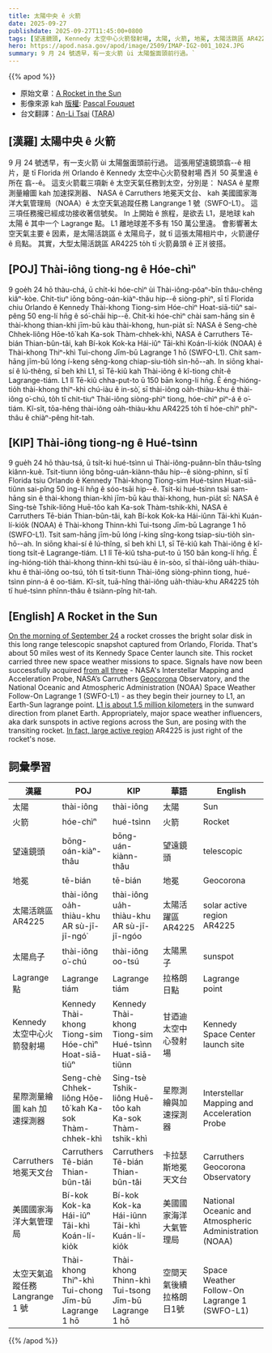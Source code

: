 ```yaml
---
title: 太陽中央 ê 火箭
date: 2025-09-27
publishdate: 2025-09-27T11:45:00+0800
tags: [望遠鏡頭, Kennedy 太空中心火箭發射場, 太陽, 火箭, 地冕, 太陽活跳區 AR4225, 太陽烏子, Lagrange 點, 星際測量繪圖 kah 加速探測器, Carruthers 地冕天文台, 美國國家海洋大氣管理局, NOAA, NASA, 太空天氣追蹤任務 Langrange 1 號, SWFO-L1]
hero: https://apod.nasa.gov/apod/image/2509/IMAP-IG2-001_1024.JPG
summary: 9 月 24 號透早，有一支火箭 ùi 太陽盤面頭前行過。`
---
```


{{% apod %}}

- 原始文章：[A Rocket in the Sun](https://apod.nasa.gov/apod/ap250927.html)
- 影像來源 kah [版權][Copyright]: [Pascal Fouquet][Pascal_Fouquet]
- 台文翻譯：[An-Li Tsai][An-Li Tsai] ([TARA][TARA])


## [漢羅] 太陽中央 ê 火箭
9 月 24 號透早，有一支火箭 ùi 太陽盤面頭前行過。
這張用望遠鏡頭翕--ê 相片，是 tī Florida 州 Orlando ê Kennedy 太空中心火箭發射場 西爿 50 英里遠 ê 所在 翕--ê。
這支火箭載三項新 ê 太空天氣任務到太空，分別是：
NASA ê 星際測量繪圖 kah 加速探測器、
NASA ê Carruthers 地冕天文台、
kah 美國國家海洋大氣管理局（NOAA）ê 太空天氣追蹤任務 Langrange 1 號（SWFO-L1）。
這三項任務攏已經成功接收著信號矣。
In 上開始 ê 旅程，是欲去 L1，是地球 kah 太陽 ê 其中一个 Lagrange 點。
L1 離地球差不多有 150 萬公里遠。
會影響著太空天氣主要 ê 因素，是太陽活跳區 ê 太陽烏子，就 tī 這張太陽相片中，火箭邊仔 ê 烏點。
其實，大型太陽活跳區 AR4225 to̍h tī 火箭鼻頭 ê 正爿彼搭。

<!--
## [中文] 太陽中的火箭

9月24日上午，這張用長距離望遠鏡拍攝的照片顯示，一枚火箭穿越了明亮的太陽圓面。這張照片拍攝於佛羅裡達州奧蘭多。
拍攝地點位於甘迺迪太空中心發射場以西約50英里處。
這枚火箭搭載了三項新的太空天氣任務進入太空。
目前，這三項任務——NASA的星際測繪與加速探測器、NASA的卡拉瑟斯地冕天文台以及美國國家海洋和大氣管理局（NOAA）的空間天氣後續拉格朗日1號（SWFO-L1）——都已成功獲取信號。它們正開啟前往L1（地日拉格朗日點）的旅程。
L1距離地球約150萬公里。
照片中，主要的太空天氣影響因素，即太陽活躍區域的暗黑子，正與這枚凌日火箭合影。
事實上，大型活躍區域AR4225就在火箭鼻尖的右側。

## [英文] A Rocket in the Sun

On the morning of September 24 a rocket crosses the bright solar disk in this long range telescopic snapshot captured from Orlando, Florida.
That's about 50 miles west of its Kennedy Space Center launch site.
This rocket carried three new space weather missions to space.
Signals have now been successfully acquired from all three - NASA's Interstellar Mapping and Acceleration Probe, NASA’s Carruthers Geocorona Observatory, and the National Oceanic and Atmospheric Administration (NOAA) Space Weather Follow-On Lagrange 1 (SWFO-L1) - as they begin their journey to L1, an Earth-Sun lagrange point.
L1 is about 1.5 million kilometers in the sunward direction from planet Earth.
Appropriately, major space weather influencers, aka dark sunspots in active regions across the Sun, are posing with the transiting rocket.
In fact, large active region AR4225 is just right of the rocket's nose.

-->

## [POJ] Thài-iông tiong-ng ê Hóe-chìⁿ
9 goe̍h 24 hō thàu-chá, ū chi̍t-ki hóe-chìⁿ ùi Thài-iông-pôaⁿ-bīn thâu-chêng kiâⁿ-kòe.
Chit-tiuⁿ iōng bōng-oán-kiàⁿ-thâu hip--ê siòng-phìⁿ, sī tī Florida chiu Orlando ê Kennedy Thài-khong Tiong-sim Hóe-chìⁿ Hoat-siā-tiûⁿ sai-pêng 50 eng-lí hn̄g ê só͘-chāi hip--ê.
Chit-ki hóe-chìⁿ chài sam-hāng sin ê thài-khong thian-khì jīm-bū kàu thài-khong, hun-pia̍t sī:
NASA ê Seng-chè Chhek-liông Hōe-tô͘ kah Ka-sok Thàm-chhek-khì,
NASA ê Carruthers Tē-bián Thian-bûn-tâi,
kah Bí-kok Kok-ka Hái-iûⁿ Tāi-khì Koán-lí-kio̍k (NOAA) ê Thài-khong Thiⁿ-khì Tui-chong Jīm-bū Lagrange 1 hō (SWFO-L1).
Chit sam-hāng jīm-bū lóng í-keng sêng-kong chiap-siu-tio̍h sìn-hō--ah.
In siōng khai-sí ê lú-thêng, sī beh khì L1, sī Tē-kiû kah Thài-iông ê kî-tiong chi̍t-ê Lagrange-tiám.
L1 lî Tē-kiû chha-put-to ū 150 bān kong-lí hn̄g.
Ē éng-hióng-tio̍h thài-khong thiⁿ-khì chú-iàu ê in-sò͘, sī thài-iông oa̍h-thiàu-khu ê thài-iông o͘-chú, to̍h tī chit-tiuⁿ Thài-iông siòng-phìⁿ tiong, hóe-chìⁿ piⁿ-á ê o͘-tiám.
Kî-si̍t, tōa-hêng thài-iông oa̍h-thiàu-khu AR4225 to̍h tī hóe-chìⁿ phīⁿ-thâu ê chiàⁿ-pêng hit-tah.

## [KIP] Thài-iông tiong-ng ê Hué-tsìnn
9 gue̍h 24 hō thàu-tsá, ū tsi̍t-ki hué-tsìnn uì Thài-iông-puânn-bīn thâu-tsîng kiânn-kuè.
Tsit-tiunn iōng bōng-uán-kiànn-thâu hip--ê siòng-phìnn, sī tī Florida tsiu Orlando ê Kennedy Thài-khong Tiong-sim Hué-tsìnn Huat-siā-tiûnn sai-pîng 50 ing-lí hn̄g ê sóo-tsāi hip--ê.
Tsit-ki hué-tsìnn tsài sam-hāng sin ê thài-khong thian-khì jīm-bū kàu thài-khong, hun-pia̍t sī:
NASA ê Sing-tsè Tshik-liông Huē-tôo kah Ka-sok Thàm-tshik-khì,
NASA ê Carruthers Tē-bián Thian-bûn-tâi,
kah Bí-kok Kok-ka Hái-iûnn Tāi-khì Kuán-lí-kio̍k (NOAA) ê Thài-khong Thinn-khì Tui-tsong Jīm-bū Lagrange 1 hō (SWFO-L1).
Tsit sam-hāng jīm-bū lóng í-king sîng-kong tsiap-siu-tio̍h sìn-hō--ah.
In siōng khai-sí ê lú-thîng, sī beh khì L1, sī Tē-kiû kah Thài-iông ê kî-tiong tsi̍t-ê Lagrange-tiám.
L1 lî Tē-kiû tsha-put-to ū 150 bān kong-lí hn̄g.
Ē íng-hióng-tio̍h thài-khong thinn-khì tsú-iàu ê in-sòo, sī thài-iông ua̍h-thiàu-khu ê thài-iông oo-tsú, to̍h tī tsit-tiunn Thài-iông siòng-phìnn tiong, hué-tsìnn pinn-á ê oo-tiám.
Kî-si̍t, tuā-hîng thài-iông ua̍h-thiàu-khu AR4225 to̍h tī hué-tsìnn phīnn-thâu ê tsiànn-pîng hit-tah.

## [English] A Rocket in the Sun

[On the morning of September 24][On_the_morning_of_September_24] a rocket crosses the bright solar disk in this long range telescopic snapshot captured from Orlando, Florida.
That's about 50 miles west of its Kennedy Space Center launch site.
This rocket carried three new space weather missions to space.
Signals have now been successfully acquired [from all three][from_all_three] - NASA's Interstellar Mapping and Acceleration Probe, NASA’s Carruthers [Geocorona][Geocorona] Observatory, and the National Oceanic and Atmospheric Administration (NOAA) Space Weather Follow-On Lagrange 1 (SWFO-L1) - as they begin their journey to L1, an Earth-Sun lagrange point.
[L1 is about 1.5 million kilometers][L1_is_about_1_5_million_kilometers] in the sunward direction from planet Earth.
Appropriately, major space weather influencers, aka dark sunspots in active regions across the Sun, are posing with the transiting rocket.
[In fact, large active region][In_fact_large_active_region] AR4225 is just right of the rocket's nose.


## 詞彙學習
|漢羅|POJ|KIP|華語|English|
|-|-|-|-|-|
| 太陽 | thài-iông | thài-iông | 太陽 | Sun |
| 火箭 | hóe-chìⁿ | hué-tsìnn | 火箭 | Rocket |
| 望遠鏡頭 | bōng-oán-kiàⁿ-thâu | bōng-uán-kiànn-thâu | 望遠鏡頭 | telescopic |
| 地冕 | tē-bián | tē-bián | 地冕 | Geocorona |
| 太陽活跳區 AR4225 | thài-iông oa̍h-thiàu-khu AR sù-jī-jī-ngó͘ | thài-iông ua̍h-thiàu-khu AR sù-jī-jī-ngóo | 太陽活躍區 AR4225 | solar active region AR4225 |
| 太陽烏子 | thài-iông o͘-chú | thài-iông oo-tsú | 太陽黑子 | sunspot |
| Lagrange 點 | Lagrange tiám | Lagrange tiám | 拉格朗日點 | Lagrange point |
| Kennedy 太空中心火箭發射場 | Kennedy Thài-khong Tiong-sim Hóe-chìⁿ Hoat-siā-tiûⁿ | Kennedy Thài-khong Tiong-sim Hué-tsìnn Huat-siā-tiûnn | 甘迺迪太空中心發射場 | Kennedy Space Center launch site |
| 星際測量繪圖 kah 加速探測器 | Seng-chè Chhek-liông Hōe-tô͘ kah Ka-sok Thàm-chhek-khì | Sing-tsè Tshik-liông Huē-tôo kah Ka-sok Thàm-tshik-khì | 星際測繪與加速探測器 | Interstellar Mapping and Acceleration Probe |
| Carruthers 地冕天文台 | Carruthers Tē-bián Thian-bûn-tâi | Carruthers Tē-bián Thian-bûn-tâi | 卡拉瑟斯地冕天文台 | Carruthers Geocorona Observatory |
| 美國國家海洋大氣管理局 | Bí-kok Kok-ka Hái-iûⁿ Tāi-khì Koán-lí-kio̍k | Bí-kok Kok-ka Hái-iûnn Tāi-khì Kuán-lí-kio̍k | 美國國家海洋大氣管理局 | National Oceanic and Atmospheric Administration (NOAA) |
| 太空天氣追蹤任務 Langrange 1 號 | Thài-khong Thiⁿ-khì Tui-chong Jīm-bū Lagrange 1 hō | Thài-khong Thinn-khì Tui-tsong Jīm-bū Lagrange 1 hō | 空間天氣後續拉格朗日1號 | Space Weather Follow-On Lagrange 1 (SWFO-L1) |


{{% /apod %}}

[An-Li Tsai]: mailto:thianbun.taigi@gmail.com
[TARA]: https://tara.tw

[Copyright]: https://apod.nasa.gov/apod/fap/lib/about_apod.html#srapply
[License3]: https://creativecommons.org/licenses/by-nc-nd/3.0/
[License2]:https://creativecommons.org/licenses/by-nc-nd/2.0/
[NASA]:https://www.nasa.gov/

[On_the_morning_of_September_24]:https://science.nasa.gov/blogs/imap/2025/09/24/liftoff-three-new-space-weather-spacecraft-soar-into-florida-sky/
[from_all_three]:https://science.nasa.gov/blogs/imap/
[Geocorona]:https://apod.nasa.gov/apod/ap181028.html
[L1_is_about_1_5_million_kilometers]:https://www.esa.int/Science_Exploration/Space_Science/L1_the_first_Lagrangian_Point
[In_fact_large_active_region]:https://earthsky.org/sun/sun-news-activity-solar-flare-cme-aurora-updates/
[spots_on_the_rocks]:https://apod.nasa.gov/apod/ap250928.html

[Pascal_Fouquet]:https://www.instagram.com/pf.photography__/
[Copyright]:lib/about_apod.html#srapply